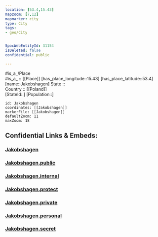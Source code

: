 ```yaml
---
location: [53.4,15.43] 
mapzoom: [7,12] 
mapmarker: city 
type: City
tags:
- geo/City


SpocWebEntityId: 31154
isDeleted: false
confidential: public

---
```

#is_a_/Place  
#is_a_ :: [[Place]] 
[has_place_longitude::15.43] 
[has_place_latitude::53.4] 
[name::Jakobshagen] 
State ::  
Country :: [[Poland]]  
[StateId::] 
[Population::] 



```leaflet
id: Jakobshagen
coordinates: [[Jakobshagen]] 
markerFile: [[Jakobshagen]] 
defaultZoom: 11 
maxZoom: 18
```


## Confidential Links & Embeds: 

### [Jakobshagen](/_Standards/Earth/Continent/Europe/Europe~East/Poland/Provinces~Poland/West_Pomeranian/City/Jakobshagen.md) 

### [Jakobshagen.public](/_public/Earth/Continent/Europe/Europe~East/Poland/Provinces~Poland/West_Pomeranian/City/Jakobshagen.public.md) 

### [Jakobshagen.internal](/_internal/Earth/Continent/Europe/Europe~East/Poland/Provinces~Poland/West_Pomeranian/City/Jakobshagen.internal.md) 

### [Jakobshagen.protect](/_protect/Earth/Continent/Europe/Europe~East/Poland/Provinces~Poland/West_Pomeranian/City/Jakobshagen.protect.md) 

### [Jakobshagen.private](/_private/Earth/Continent/Europe/Europe~East/Poland/Provinces~Poland/West_Pomeranian/City/Jakobshagen.private.md) 

### [Jakobshagen.personal](/_personal/Earth/Continent/Europe/Europe~East/Poland/Provinces~Poland/West_Pomeranian/City/Jakobshagen.personal.md) 

### [Jakobshagen.secret](/_secret/Earth/Continent/Europe/Europe~East/Poland/Provinces~Poland/West_Pomeranian/City/Jakobshagen.secret.md)

